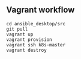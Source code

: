 ## Vagrant workflow

    cd ansible_desktop/src
    git pull
    vagrant up
    vagrant provision
    vagrant ssh k8s-master
    vagrant destroy





    